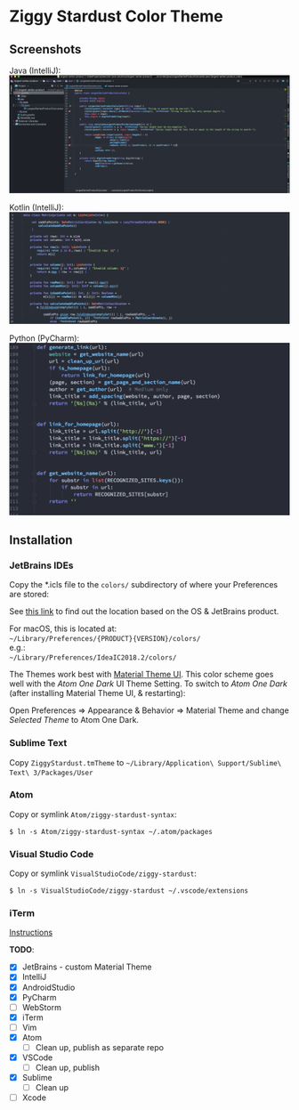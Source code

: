 Ziggy Stardust Color Theme
==========================

## Screenshots

Java (IntelliJ):
![](assets/markdown-img-paste-20180423135855643.png)

Kotlin (IntelliJ):
![](assets/markdown-img-paste-20180423140316976.png)

Python (PyCharm):
![](assets/markdown-img-paste-20181002002602966.png)

## Installation  

### JetBrains IDEs  
Copy the *.icls file to the `colors/` subdirectory of where your Preferences are stored:  

See [this link](https://intellij-support.jetbrains.com/hc/en-us/articles/206544519-Directories-used-by-the-IDE-to-store-settings-caches-plugins-and-logs) to find out the location based on the OS & JetBrains product.  

For macOS, this is located at:  
`~/Library/Preferences/{PRODUCT}{VERSION}/colors/`  
e.g.:  
`~/Library/Preferences/IdeaIC2018.2/colors/`  

The Themes work best with [Material Theme UI](http://www.material-theme.com/).
This color scheme goes well with the _Atom One Dark_ UI Theme Setting.
To switch to _Atom One Dark_ (after installing Material Theme UI, & restarting):

Open Preferences => Appearance & Behavior => Material Theme
and change _Selected Theme_ to Atom One Dark.

### Sublime Text ###
Copy `ZiggyStardust.tmTheme` to `~/Library/Application\ Support/Sublime\ Text\ 3/Packages/User`

### Atom ###
Copy or symlink `Atom/ziggy-stardust-syntax`:
```shell
$ ln -s Atom/ziggy-stardust-syntax ~/.atom/packages
```

### Visual Studio Code ###
Copy or symlink `VisualStudioCode/ziggy-stardust`:
```shell
$ ln -s VisualStudioCode/ziggy-stardust ~/.vscode/extensions
```

### iTerm ###
[Instructions](https://github.com/mbadolato/iTerm2-Color-Schemes#installation-instructions)

**TODO**:

- [x] JetBrains - custom Material Theme
- [x] IntelliJ
- [x] AndroidStudio
- [x] PyCharm
- [ ] WebStorm
- [x] iTerm
- [ ] Vim
- [x] Atom
    - [ ] Clean up, publish as separate repo
- [x] VSCode
    - [ ] Clean up, publish
- [x] Sublime
    - [ ] Clean up
- [ ] Xcode
